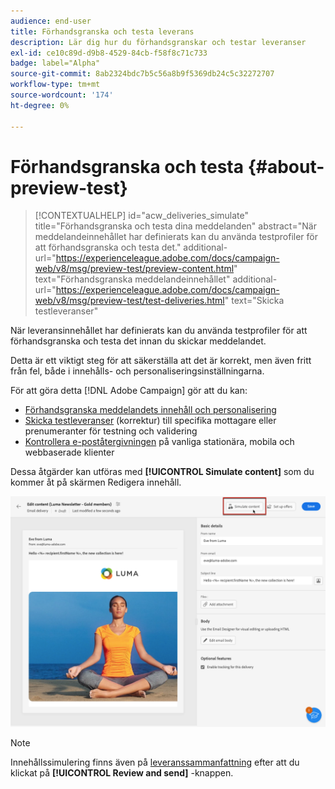 ```yaml
---
audience: end-user
title: Förhandsgranska och testa leverans
description: Lär dig hur du förhandsgranskar och testar leveranser
exl-id: ce10c89d-d9b8-4529-84cb-f58f8c71c733
badge: label="Alpha"
source-git-commit: 8ab2324bdc7b5c56a8b9f5369db24c5c32272707
workflow-type: tm+mt
source-wordcount: '174'
ht-degree: 0%

---
```


# Förhandsgranska och testa {#about-preview-test}

>[!CONTEXTUALHELP]
>id="acw_deliveries_simulate"
>title="Förhandsgranska och testa dina meddelanden"
>abstract="När meddelandeinnehållet har definierats kan du använda testprofiler för att förhandsgranska och testa det."
>additional-url="https://experienceleague.adobe.com/docs/campaign-web/v8/msg/preview-test/preview-content.html" text="Förhandsgranska meddelandeinnehållet"
>additional-url="https://experienceleague.adobe.com/docs/campaign-web/v8/msg/preview-test/test-deliveries.html" text="Skicka testleveranser"

När leveransinnehållet har definierats kan du använda testprofiler för att förhandsgranska och testa det innan du skickar meddelandet.

Detta är ett viktigt steg för att säkerställa att det är korrekt, men även fritt från fel, både i innehålls- och personaliseringsinställningarna.

För att göra detta [!DNL Adobe Campaign] gör att du kan:

* [Förhandsgranska meddelandets innehåll och personalisering](preview-content.md)
* [Skicka testleveranser](test-deliveries.md) (korrektur) till specifika mottagare eller prenumeranter för testning och validering
* [Kontrollera e-poståtergivningen](email-rendering.md) på vanliga stationära, mobila och webbaserade klienter

Dessa åtgärder kan utföras med **[!UICONTROL Simulate content]** som du kommer åt på skärmen Redigera innehåll.

<!-- from the [Edit content](../content/edit-content.md) screen or from the [Email Designer](../content/get-started-email-designer.md).-->

![](assets/simulate-button.png)

>[!NOTE]
>
>Innehållssimulering finns även på [leveranssammanfattning](../monitor/prepare-send.md) efter att du klickat på **[!UICONTROL Review and send]** -knappen.
